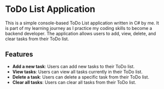 # ToDo List Application

This is a simple console-based ToDo List application written in C# by me. It is part of my learning journey as I practice my coding skills to become a backend developer. The application allows users to add, view, delete, and clear tasks from their ToDo list. 

## Features

- **Add a new task**: Users can add new tasks to their ToDo list.
- **View tasks**: Users can view all tasks currently in their ToDo list.
- **Delete a task**: Users can delete a specific task from their ToDo list.
- **Clear all tasks**: Users can clear all tasks from their ToDo list.
